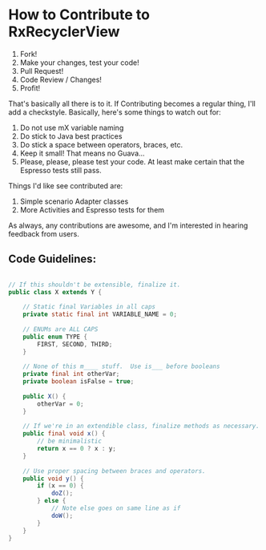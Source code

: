 # How to Contribute to RxRecyclerView

1. Fork\!
2. Make your changes, test your code\!
3. Pull Request\!
4. Code Review / Changes\!
5. Profit\!

That's basically all there is to it.  If Contributing becomes a regular thing, I'll add a checkstyle.
Basically, here's some things to watch out for:

1. Do not use mX variable naming
2. Do stick to Java best practices
3. Do stick a space between operators, braces, etc.
4. Keep it small\! That means no Guava...
5. Please, please, please test your code.  At least make certain that the Espresso tests still pass.

Things I'd like see contributed are:

1. Simple scenario Adapter classes
2. More Activities and Espresso tests for them

As always, any contributions are awesome, and I'm interested in hearing feedback from users.

## Code Guidelines:

```java

// If this shouldn't be extensible, finalize it.
public class X extends Y {
    
    // Static final Variables in all caps
    private static final int VARIABLE_NAME = 0;
    
    // ENUMs are ALL CAPS
    public enum TYPE {
        FIRST, SECOND, THIRD;
    }
    
    // None of this m____ stuff.  Use is___ before booleans
    private final int otherVar;
    private boolean isFalse = true;
    
    public X() {
        otherVar = 0;
    }
    
    // If we're in an extendible class, finalize methods as necessary.
    public final void x() {
        // be minimalistic
        return x == 0 ? x : y;
    }
    
    // Use proper spacing between braces and operators.
    public void y() {
        if (x == 0) {
            doZ();
        } else {
            // Note else goes on same line as if
            doW();
        }
    }
}

```